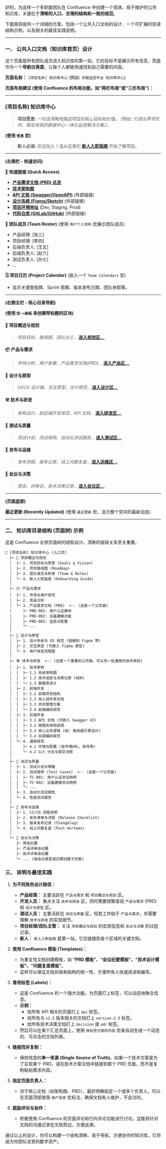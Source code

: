 好的，为这样一个多职能团队在 Confluence 中创建一个高效、易于维护的公共知识库，关键在于**清晰的入口、合理的结构和一致的规范**。

下面我将提供一个详细的方案，包括一个公共入口文档的设计、一个可扩展的目录结构示例，以及相关的最佳实践说明。

-----

### **一、 公共入口文档（知识库首页）设计**

这个页面是所有团队成员进入知识库的第一站，它的目标不是展示所有信息，而是作为一个**导航仪表盘**，让每个人都能快速找到自己需要的内容。

**页面名称：** `[项目名称] 知识库中心` (例如: `天眼监控平台 知识库中心`)

**页面布局建议 (使用 Confluence 的布局功能，如“两栏布局”或“三栏布局”)：**

-----

### **[项目名称] 知识库中心**

> **项目愿景:** 一句话清晰地描述项目的核心目标和价值。
> (例如: *打造业界领先的、稳定高效的数据中心一体化监控解决方案。*)

**(使用 `信息` 宏)**

> **新人必读:** 欢迎加入！请从这里的 **[新人入职指南](https://www.google.com/search?q=./%E6%96%B0%E4%BA%BA%E5%85%A5%E8%81%8C%E6%8C%87%E5%8D%97)** 开始了解项目。

-----

**(左侧栏 - 快速访问)**

**🚀 快速链接 (Quick Access)**

  * **[产品需求文档 (PRD) 总览](https://www.google.com/search?q=./%E4%BA%A7%E5%93%81%E4%B8%8E%E9%9C%80%E6%B1%82/%E4%BA%A7%E5%93%81%E9%9C%80%E6%B1%82%E6%96%87%E6%A1%A3\(PRD\))**
  * **[技术架构图](https://www.google.com/search?q=./%E6%8A%80%E6%9C%AF%E4%B8%8E%E7%A0%94%E5%8F%91/%E6%8A%80%E6%9C%AF%E6%9E%B6%E6%9E%84/%E7%B3%BB%E7%BB%9F%E6%9E%B6%E6%9E%84%E5%9B%BE)**
  * **[API 文档 (Swagger/OpenAPI)](https://www.google.com/search?q=http://api.docs.your-company.com)** (外部链接)
  * **[设计系统 (Figma/Sketch)](https://www.google.com/search?q=http://design.your-company.com)** (外部链接)
  * **[项目环境地址](https://www.google.com/search?q=./%E6%8A%80%E6%9C%AF%E4%B8%8E%E7%A0%94%E5%8F%91/%E9%80%9A%E7%94%A8%E8%A7%84%E8%8C%83/%E7%8E%AF%E5%A2%83%E4%B8%8E%E9%85%8D%E7%BD%AE)** (Dev, Staging, Prod)
  * **[代码仓库 (GitLab/GitHub)](https://www.google.com/search?q=http://git.your-company.com)** (外部链接)

**👥 团队成员 (Team Roster)**
(使用 `用户个人资料` 宏展示团队成员)

  * 产品经理: [张三]
  * 项目经理: [李四]
  * 后端负责人: [王五]
  * 前端负责人: [赵六]
  * 测试负责人: [孙七]
  * ...

**🗓️ 项目日历 (Project Calendar)**
(嵌入一个 `Team Calendars` 宏)

  * 显示关键里程碑、Sprint 周期、版本发布日期、团队休假等。

-----

**(右侧主栏 - 核心目录导航)**

**(使用 `宏->面板` 来创建带标题的区块)**

#### **🎯 项目概述与规划**

> *项目目标、路线图、团队分工...*
> **[进入规划区...](https://www.google.com/search?q=./%E9%A1%B9%E7%9B%AE%E6%A6%82%E8%BF%B0%E4%B8%8E%E8%A7%84%E5%88%92)**

#### **📦 产品与需求**

> *市场分析、用户故事、产品需求文档(PRD)...*
> **[进入产品区...](https://www.google.com/search?q=./%E4%BA%A7%E5%93%81%E4%B8%8E%E9%9C%80%E6%B1%82)**

#### **🎨 设计与原型**

> *UI/UX 设计稿、交互原型、设计规范...*
> **[进入设计区...](https://www.google.com/search?q=./%E8%AE%BE%E8%AE%A1%E4%B8%8E%E5%8E%9F%E5%9E%8B)**

#### **🛠️ 技术与研发**

> *架构设计、前后端开发规范、API 文档...*
> **[进入研发区...](https://www.google.com/search?q=./%E6%8A%80%E6%9C%AF%E4%B8%8E%E7%A0%94%E5%8F%91)**

#### **🧪 测试与质量**

> *测试计划、测试用例、自动化测试报告...*
> **[进入测试区...](https://www.google.com/search?q=./%E6%B5%8B%E8%AF%95%E4%B8%8E%E8%B4%A8%E9%87%8F)**

#### **🚀 发布与运维**

> *发布流程、版本记录、线上问题复盘...*
> **[进入运维区...](https://www.google.com/search?q=./%E5%8F%91%E5%B8%83%E4%B8%8E%E8%BF%90%E7%BB%B4)**

#### **💬 会议与决策**

> *周会、评审会、技术决策记录...*
> **[进入会议区...](https://www.google.com/search?q=./%E4%BC%9A%E8%AE%AE%E4%B8%8E%E5%86%B3%E7%AD%96)**

-----

**(页面底部)**

**最近更新 (Recently Updated)**
(使用 `最近更新` 宏，显示整个空间的最新动态)

-----

### **二、 知识库目录结构 (页面树) 示例**

这是 Confluence 左侧页面树的结构设计。清晰的层级关系至关重要。

```
📂 [项目名称] 知识库中心 (入口页)
  ├─ 🎯 项目概述与规划
  │  ├─ 1. 项目目标与愿景 (Goals & Vision)
  │  ├─ 2. 项目路线图 (Roadmap)
  │  ├─ 3. 团队成员与职责 (Team & Roles)
  │  └─ 4. 新人入职指南 (Onboarding Guide)
  │
  ├─ 📦 产品与需求
  │  ├─ 1. 市场与用户研究
  │  ├─ 2. 竞品分析
  │  └─ 3. 产品需求文档 (PRD)  <-- (这是一个父页面)
  │     ├─ PRD-001: 用户认证模块
  │     ├─ PRD-002: 设备建模功能
  │     ├─ PRD-003: 监控点配置
  │     └─ ...
  │
  ├─ 🎨 设计与原型
  │  ├─ 1. 设计系统与 UI 规范 (链接到 Figma 等)
  │  ├─ 2. 交互原型 (可嵌入 Figma 原型)
  │  └─ 3. 用户体验流程图
  │
  ├─ 🛠️ 技术与研发  <-- (这是一个重要的父页面，可以写一些通用的技术原则)
  │  ├─ 1. 技术架构
  │  │  ├─ 1.1 系统架构图
  │  │  ├─ 1.2 技术选型与决策记录 (ADR)
  │  │  └─ 1.3 数据库设计
  │  ├─ 2. 前端开发
  │  │  ├─ 2.1 前端项目结构
  │  │  ├─ 2.2 核心组件库文档
  │  │  ├─ 2.3 状态管理方案
  │  │  └─ 2.4 前端编码规范
  │  ├─ 3. 后端开发
  │  │  ├─ 3.1 API 文档 (可嵌入 Swagger UI)
  │  │  ├─ 3.2 微服务架构说明
  │  │  ├─ 3.3 核心业务逻辑 (如: 触发器引擎设计)
  │  │  └─ 3.4 后端编码规范
  │  └─ 4. 通用规范
  │     ├─ 4.1 环境与配置 (各环境URL、账号等)
  │     └─ 4.2 Git 分支与提交流程
  │
  ├─ 🧪 测试与质量
  │  ├─ 1. 测试计划与策略
  │  ├─ 2. 测试用例 (Test Cases)  <-- (这是一个父页面)
  │  │  ├─ TC-001: 用户认证测试用例
  │  │  ├─ TC-002: 设备建模测试用例
  │  │  └─ ...
  │  ├─ 3. 自动化测试报告
  │  └─ 4. 性能测试报告
  │
  ├─ 🚀 发布与运维
  │  ├─ 1. CI/CD 流程说明
  │  ├─ 2. 发布清单与流程 (Release Checklist)
  │  ├─ 3. 版本发布记录 (Changelog)
  │  └─ 4. 线上问题复盘 (Post-mortems)
  │
  └─ 💬 会议与决策
     ├─ 周会纪要
     ├─ 产品评审会纪要
     ├─ 技术评审会纪要
     └─ ... (按会议类型或日期创建子页面)
```

### **三、 说明与最佳实践**

1.  **为不同角色设计路径：**

      * **产品经理：** 主要活跃在 `产品与需求` 和 `项目概述与规划` 区。
      * **开发人员：** 重点关注 `技术与研发` 区，同时需要频繁查阅 `产品与需求` (PRD) 和 `设计与原型` 区。
      * **测试人员：** 主要活跃在 `测试与质量` 区，但其工作始于 `产品与需求`，并需要理解 `技术与研发` 的实现细节。
      * **项目经理/团队主管：** 关注 `项目概述与规划` 的宏观信息和 `会议与决策` 的过程记录。
      * **新人：** `新人入职指南` 是第一站，它应链接到各个区域的关键文档。

2.  **使用 Confluence 模板 (Templates)：**

      * 为重复性文档创建模板，如 **“PRD 模板”、“会议纪要模板”、“技术设计模板”、“问题复盘模板”**。
      * 这样可以保证文档风格和结构的统一性，方便所有人快速阅读和编写。

3.  **善用标签 (Labels)：**

      * 这是 Confluence 的一个强大功能。为页面打上标签，可以动态地聚合信息。
      * **示例：**
          * 给所有 API 相关的页面打上 `api` 标签。
          * 给所有与 `v2.5` 版本相关的文档打上 `version-2.5` 标签。
          * 给所有技术决策文档打上 `decision` 或 `adr` 标签。
      * 然后可以在某个汇总页面上，使用 `按标签分类的内容` 宏来自动生成一个动态的、可点击的文档列表。

4.  **链接而非复制：**

      * 保持信息的**单一来源 (Single Source of Truth)**。如果一个技术方案是为了实现某个 PRD，请在技术方案文档中链接到那个 PRD 页面，而不是复制粘贴需求内容。

5.  **指定页面负责人：**

      * 对于核心文档（如架构图、PRD），最好明确指定一个或多个负责人。可以在页面顶部使用 `用户信息` 宏标注，确保文档有人维护，不会过时。

6.  **鼓励评论与协作：**

      * 积极使用 Confluence 的页面评论和行内评论功能进行讨论。这能将针对文档的沟通记录在文档旁边，方便追溯。

通过以上的设计，你可以构建一个结构清晰、易于导航、方便协作的知识库，它将成为你团队宝贵的数字资产。
